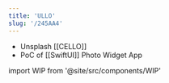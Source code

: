 ```yaml
---
title: 'ULLO'
slug: '/245AA4'
---
```


- Unsplash [[CELLO]]
- PoC of [[SwiftUI]] Photo Widget App

import WIP from '@site/src/components/WIP'

<WIP />
